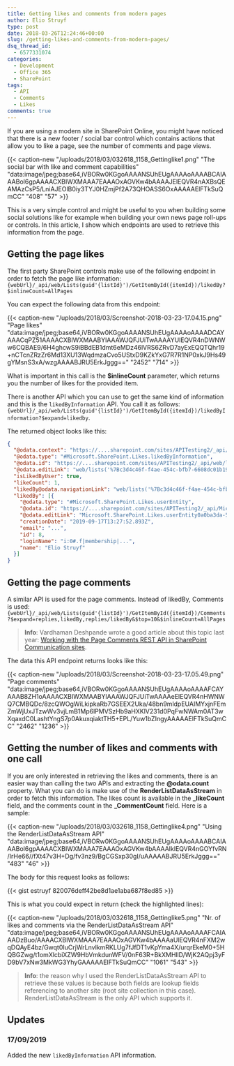 ```yaml
---
title: Getting likes and comments from modern pages
author: Elio Struyf
type: post
date: 2018-03-26T12:24:46+00:00
slug: /getting-likes-and-comments-from-modern-pages/
dsq_thread_id:
  - 6577331074
categories:
  - Development
  - Office 365
  - SharePoint
tags:
  - API
  - Comments
  - Likes
comments: true
---
```


If you are using a modern site in SharePoint Online, you might have noticed that there is a new footer / social bar control which contains actions that allow you to like a page, see the number of comments and page views.

{{< caption-new "/uploads/2018/03/032618_1158_Gettinglike1.png" "The social bar with like and comment capabilities"  "data:image/jpeg;base64,iVBORw0KGgoAAAANSUhEUgAAAAoAAAABCAIAAABol6gpAAAACXBIWXMAAA7EAAAOxAGVKw4bAAAAJElEQVR4nAXBsQEAMAzCsP5/LniAJEOlB0iy3TYJ0HZmjPf2A73QHOASS6OxAAAAAElFTkSuQmCC" "408" "57" >}}

This is a very simple control and might be useful to you when building some social solutions like for example when building your own news page roll-ups or controls. In this article, I show which endpoints are used to retrieve this information from the page.

## Getting the page likes

The first party SharePoint controls make use of the following endpoint in order to fetch the page like information: `{webUrl}/_api/web/Lists(guid'{listId}')/GetItemById({itemId})/likedBy?$inlineCount=AllPages`

You can expect the following data from this endpoint:

{{< caption-new "/uploads/2018/03/Screenshot-2018-03-23-17.04.15.png" "Page likes"  "data:image/jpeg;base64,iVBORw0KGgoAAAANSUhEUgAAAAoAAAADCAYAAACqPZ51AAAACXBIWXMAABYlAAAWJQFJUiTwAAAAYUlEQVR4nDWNWw6CQBAE9/6H4ghcwS9iBBdEB1dmt6eMDz46lVRS6ZRvD7ayExEQQTQhr19+nCTcnZRzZr6Md13XU13WqdmzaCvo5UStxD9KZkYxG7R7R1NP0xkJ9Hs49gYMsnS3xA/wzgAAAABJRU5ErkJggg==" "2452" "714" >}}

What is important in this call is the **$inlineCount** parameter, which returns you the number of likes for the provided item.

There is another API which you can use to get the same kind of information and this is the `likedByInformation` API. You call it as follows: `{webUrl}/_api/web/Lists(guid'{listId}')/GetItemById({itemId})/likedByInformation?$expand=likedby`.

The returned object looks like this:

```json
{
  "@odata.context": "https://....sharepoint.com/sites/APITesting2/_api/$metadata#likedByInformations/$entity",
  "@odata.type": "#Microsoft.SharePoint.Likes.likedByInformation",
  "@odata.id": "https://....sharepoint.com/sites/APITesting2/_api/web/lists('%7Bc3d4c46f-f4ae-454c-bfb7-6608dc01b19f%7D')/GetItemById(23)/likedByInformation",
  "@odata.editLink": "web/lists('%7Bc3d4c46f-f4ae-454c-bfb7-6608dc01b19f%7D')/GetItemById(23)/likedByInformation",
  "isLikedByUser": true,
  "likeCount": 1,
  "likedBy@odata.navigationLink": "web/lists('%7Bc3d4c46f-f4ae-454c-bfb7-6608dc01b19f%7D')/GetItemById(23)/likedByInformation/likedBy",
  "likedBy": [{
    "@odata.type": "#Microsoft.SharePoint.Likes.userEntity",
    "@odata.id": "https://....sharepoint.com/sites/APITesting2/_api/Microsoft.SharePoint.Likes.userEntity0a0ba3da-55f1-401e-a87e-6c8afa345548",
    "@odata.editLink": "Microsoft.SharePoint.Likes.userEntity0a0ba3da-55f1-401e-a87e-6c8afa345548",
    "creationDate": "2019-09-17T13:27:52.893Z",
    "email": "...",
    "id": 8,
    "loginName": "i:0#.f|membership|...",
    "name": "Elio Struyf"
  }]
}
```

## Getting the page comments

A similar API is used for the page comments. Instead of likedBy, Comments is used: `{webUrl}/_api/web/Lists(guid'{listId}')/GetItemById({itemId})/Comments?$expand=replies,likedBy,replies/likedBy&$top=10&$inlineCount=AllPages`

> **Info**: Vardhaman Deshpande wrote a good article about this topic last year: [Working with the Page Comments REST API in SharePoint Communication sites](http://www.vrdmn.com/2017/07/working-with-page-comments-rest-api-in.html).

The data this API endpoint returns looks like this:

{{< caption-new "/uploads/2018/03/Screenshot-2018-03-23-17.05.49.png" "Page comments"  "data:image/jpeg;base64,iVBORw0KGgoAAAANSUhEUgAAAAoAAAAFCAYAAAB8ZH1oAAAACXBIWXMAABYlAAAWJQFJUiTwAAAAeElEQVR4nHWNWQ7CMBQDc/8zcQWOgWiLkipkaRb7GSEEX2Uka/48bn9mldpEUAIMYxjnFEmZmWjUxJTzwWv3vjLmB1Mp6lPMVSzHb9aHXKlV231d0PqFwNWAm0AT3wXqaxdC0LashtYngS7p0AkuxqiaktTH5+EPL/Yuw1bZIngyAAAAAElFTkSuQmCC" "2462" "1236" >}}

## Getting the number of likes and comments with one call

If you are only interested in retrieving the likes and comments, there is an easier way than calling the two APIs and extracting the **@odata.count** property. What you can do is make use of the **RenderListDataAsStream** in order to fetch this information. The likes count is available in the **_likeCount** field, and the comments count in the **_CommentCount** field. Here is a sample:

{{< caption-new "/uploads/2018/03/032618_1158_Gettinglike4.png" "Using the RenderListDataAsStream API"  "data:image/jpeg;base64,iVBORw0KGgoAAAANSUhEUgAAAAoAAAABCAIAAABol6gpAAAACXBIWXMAAA7EAAAOxAGVKw4bAAAAIklEQVR4nGOYfvRN/IrHe66//fXt47v3H+Dg/fv3nz9/BgCGSxp30gI/uAAAAABJRU5ErkJggg==" "483" "46" >}}

The body for this request looks as follows:

{{< gist estruyf 820076deff42be8d1ae1aba687f8ed85 >}}

This is what you could expect in return (check the highlighted lines):

{{< caption-new "/uploads/2018/03/032618_1158_Gettinglike5.png" "Nr. of likes and comments via the RenderListDataAsStream API"  "data:image/jpeg;base64,iVBORw0KGgoAAAANSUhEUgAAAAoAAAAFCAIAAADzBuo/AAAACXBIWXMAAA7EAAAOxAGVKw4bAAAAaUlEQVR4nFXM2wqDQAyE4bz/Gwqt0IuCrjWrLnvIkmRKLUg7fJfDT1vKpYma4X/urqrEkeM0+5HQBGZwg/t1omXlcbiXZW9HbVmkdunWFV/0nF63R+BkXMHllD/WjK2AQpj3yFD9bV7xNw3MkWG3YhyGAAAAAElFTkSuQmCC" "1061" "543" >}}

> **Info**: the reason why I used the RenderListDataAsStream API to retrieve these values is because both fields are lookup fields referencing to another site (root site collection in this case). RenderListDataAsStream is the only API which supports it.


## Updates

### 17/09/2019

Added the new `likedByInformation` API information.